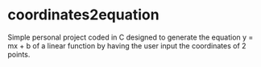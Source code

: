 # coordinates2equation
Simple personal project coded in C designed to generate the equation y = mx + b  of a linear function by having the user input the coordinates of 2 points.
